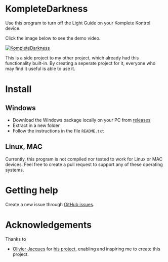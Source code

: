 # KompleteDarkness

Use this program to turn off the Light Guide on your Komplete Kontrol device.

Click the image below to see the demo video.

[![KompleteDarkness](https://img.youtube.com/vi/kYX7PS1GVQs/0.jpg)](https://youtu.be/kYX7PS1GVQs)

This is a side project to my other project, which already had this functionality built-in.
By creating a seperate project for it, everyone who may find it useful is able to use it.

# Install

## Windows

- Download the Windows package locally on your PC from [releases](https://github.com/EdwinVanRooij/komplete-darkness/releases/)
- Extract in a new folder
- Follow the instructions in the file `README.txt`

## Linux, MAC

Currently, this program is not compiled nor tested to work for Linux or MAC devices.
Feel free to create a pull request to support any of these operating systems.

# Getting help

Create a new issue through [GitHub issues](https://github.com/EdwinVanRooij/komplete-darkness/issues).

# Acknowledgements

Thanks to

- [Olivier Jacques](https://github.com/ojacques) for [his project](https://github.com/ojacques/SynthesiaKontrol), enabling and inspiring me to create this project.
